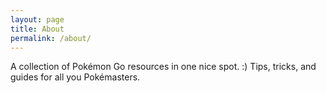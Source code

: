 ```yaml
---
layout: page
title: About
permalink: /about/
---
```


A collection of Pokémon Go resources in one nice spot. :) Tips, tricks, and
guides for all you Pokémasters.
